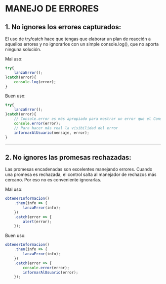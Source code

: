 # MANEJO DE ERRORES

## 1. No ignores los errores capturados:

El uso de try/catch hace que tengas que elaborar un plan de reacción a aquellos errores y no ignorarlos con un simple console.log(), que no aporta ninguna solución.


Mal uso:
```javascript
try{
    lanzaError();
}catch(error){
    console.log(error);
}
```

Buen uso:
```javascript
try{
    lanzaError();
}catch(error){
    // Console.error es más apropiado para mostrar un error que el Console.log
    console.error(error);
    // Para hacer más real la visibilidad del error
    informarAlUsuario(mensaje, error);
}
```

---

## 2. No ignores las promesas rechazadas:

Las promesas encadenadas son excelentes manejando errores. Cuando una promesa es rechazada, el control salta al manejador de rechazos más cercano. Por eso no es conveniente ignorarlas.

Mal uso:
```javascript
obtenerInformacion()
    .then(info => {
        lanzaError(info);
    })
    .catch(error => {
        alert(error);
    });
```

Buen uso:
```javascript
obtenerInformacion()
    .then(info => {
        lanzaError(info);
    })
    .catch(error => {
        console.error(error);
        informarAlUsuario(error);
    });
```